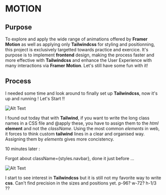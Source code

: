 # MOTION

## Purpose

To explore and apply the wide range of animations offered by **Framer Motion** as well as applying only **Tailwindcss** for styling and positionning, this project is exclusively targetted towards practice and exercice. It's purpose is to implement **frontend** design, making the process faster and more effective with **Tailwindcss** and enhance the User Experience with many interactions via **Framer Motion**. Let's still have some fun with it!

## Process

I needed some time and look around to finally set up **Tailwindcss**, now it's up and running ! Let's Start !!

![Alt Text](https://i.giphy.com/media/v1.Y2lkPTc5MGI3NjExZ2lsdjFtYmRlb2oxbWkxdWVpNTdidGRzZXkzdmI3bXM5eXo2ajZvMCZlcD12MV9pbnRlcm5hbF9naWZfYnlfaWQmY3Q9Zw/k4kePT1XoOlvxlnglM/giphy.gif)

I found out today that with **Tailwind**, if you want to write the long class names in a CSS file and @apply these, you have to assign them to the _html_ **element** and not the _className_. Using the most common _elements_ in web, it forces to think custom **tailwind** lines in a clear and organised way. Assigning them by _elements_ gives more concistency.

10 minutes later :

Forgot about className={styles.navbar}, done it just before ...

![Alt Text](https://i.giphy.com/media/v1.Y2lkPTc5MGI3NjExZnd3OXV1bm52OW1yeHhwaWx1Ynp0ZmZ0eWk5YXl2Z3cwNXZiaGE4aCZlcD12MV9pbnRlcm5hbF9naWZfYnlfaWQmY3Q9Zw/YpmVBNubONoqs/giphy.gif)

I start to see interest in **Tailwindcss** but it is still not my favorite way to write **css**.
Can't find precision in the sizes and positions yet. p-96? w-72? h-1/3 ??
